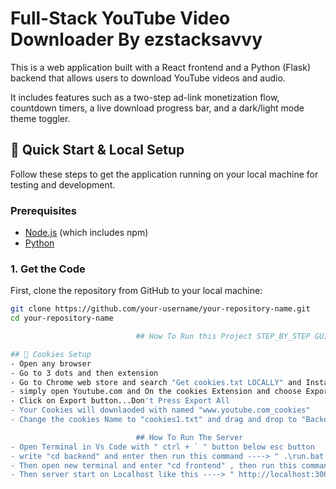 # Full-Stack YouTube Video Downloader By ezstacksavvy

This is a web application built with a React frontend and a Python (Flask) backend that allows users to download YouTube videos and audio.

It includes features such as a two-step ad-link monetization flow, countdown timers, a live download progress bar, and a dark/light mode theme toggler.

## 🚀 Quick Start & Local Setup

Follow these steps to get the application running on your local machine for testing and development.

### Prerequisites

- [Node.js](https://nodejs.org/) (which includes npm)
- [Python](https://www.python.org/downloads/)

### 1. Get the Code

First, clone the repository from GitHub to your local machine:

```bash
git clone https://github.com/your-username/your-repository-name.git
cd your-repository-name

                            ## How To Run this Project STEP_BY_STEP GUIDE

## 🚀 Cookies Setup 
- Open any browser 
- Go to 3 dots and then extension 
- Go to Chrome web store and search "Get cookies.txt LOCALLY" and Install It 
- simply open Youtube.com and On the cookies Extension and choose Export Format: "Netscape"
- Click on Export button...Don't Press Export All
- Your Cookies will downlaoded with named "www.youtube.com_cookies"
- Change the cookies Name to "cookies1.txt" and drag and drop to "Backend Folder" directory. Remember that do not drop into any other folder just drop into Backend folder.

                            ## How To Run The Server
- Open Terminal in Vs Code with " ctrl + ` " button below esc button
- write "cd backend" and enter then run this command ----> " .\run.bat "
- Then open new terminal and enter "cd frontend" , then run this command ----> "npm start"
- Then server start on Localhost like this ----> " http://localhost:3000 "